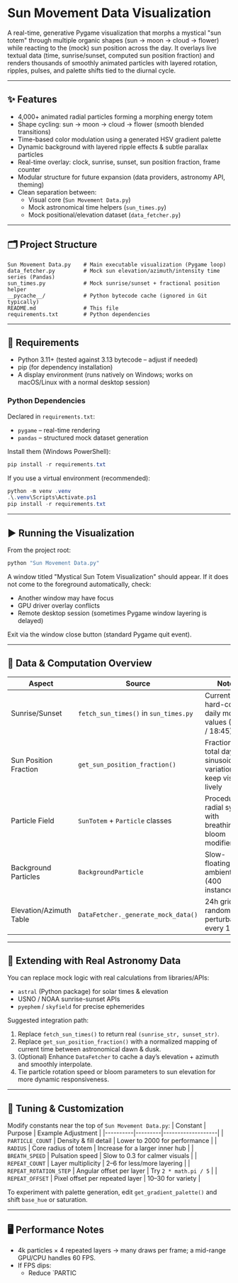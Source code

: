# Sun Movement Data Visualization

A real-time, generative Pygame visualization that morphs a mystical "sun totem" through multiple organic shapes (sun → moon → cloud → flower) while reacting to the (mock) sun position across the day. It overlays live textual data (time, sunrise/sunset, computed sun position fraction) and renders thousands of smoothly animated particles with layered rotation, ripples, pulses, and palette shifts tied to the diurnal cycle.

---
## ✨ Features
- 4,000+ animated radial particles forming a morphing energy totem
- Shape cycling: sun → moon → cloud → flower (smooth blended transitions)
- Time-based color modulation using a generated HSV gradient palette
- Dynamic background with layered ripple effects & subtle parallax particles
- Real-time overlay: clock, sunrise, sunset, sun position fraction, frame counter
- Modular structure for future expansion (data providers, astronomy API, theming)
- Clean separation between:
  - Visual core (`Sun Movement Data.py`)
  - Mock astronomical time helpers (`sun_times.py`)
  - Mock positional/elevation dataset (`data_fetcher.py`)

---
## 🗂 Project Structure
```
Sun Movement Data.py    # Main executable visualization (Pygame loop)
data_fetcher.py         # Mock sun elevation/azimuth/intensity time series (Pandas)
sun_times.py            # Mock sunrise/sunset + fractional position helper
__pycache__/            # Python bytecode cache (ignored in Git typically)
README.md               # This file
requirements.txt        # Python dependencies
```

---
## 🐍 Requirements
- Python 3.11+ (tested against 3.13 bytecode – adjust if needed)
- pip (for dependency installation)
- A display environment (runs natively on Windows; works on macOS/Linux with a normal desktop session)

### Python Dependencies
Declared in `requirements.txt`:
- `pygame` – real-time rendering
- `pandas` – structured mock dataset generation

Install them (Windows PowerShell):
```powershell
pip install -r requirements.txt
```

If you use a virtual environment (recommended):
```powershell
python -m venv .venv
.\.venv\Scripts\Activate.ps1
pip install -r requirements.txt
```

---
## ▶️ Running the Visualization
From the project root:
```powershell
python "Sun Movement Data.py"
```
A window titled "Mystical Sun Totem Visualization" should appear. If it does not come to the foreground automatically, check:
- Another window may have focus
- GPU driver overlay conflicts
- Remote desktop session (sometimes Pygame window layering is delayed)

Exit via the window close button (standard Pygame quit event).

---
## 🔢 Data & Computation Overview
| Aspect | Source | Notes |
|--------|--------|-------|
| Sunrise/Sunset | `fetch_sun_times()` in `sun_times.py` | Currently hard-coded daily mock values (6:30 / 18:45) |
| Sun Position Fraction | `get_sun_position_fraction()` | Fraction of total day + sinusoidal variation to keep visuals lively |
| Particle Field | `SunTotem` + `Particle` classes | Procedural radial system with breathing + bloom modifiers |
| Background Particles | `BackgroundParticle` | Slow-floating ambient field (400 instances) |
| Elevation/Azimuth Table | `DataFetcher._generate_mock_data()` | 24h grid with randomized perturbations every 15 min |

---
## 🧪 Extending with Real Astronomy Data
You can replace mock logic with real calculations from libraries/APIs:
- `astral` (Python package) for solar times & elevation
- USNO / NOAA sunrise-sunset APIs
- `pyephem` / `skyfield` for precise ephemerides

Suggested integration path:
1. Replace `fetch_sun_times()` to return real `(sunrise_str, sunset_str)`.
2. Replace `get_sun_position_fraction()` with a normalized mapping of current time between astronomical dawn & dusk.
3. (Optional) Enhance `DataFetcher` to cache a day’s elevation + azimuth and smoothly interpolate.
4. Tie particle rotation speed or bloom parameters to sun elevation for more dynamic responsiveness.

---
## 🎨 Tuning & Customization
Modify constants near the top of `Sun Movement Data.py`:
| Constant | Purpose | Example Adjustment |
|----------|---------|-------------------|
| `PARTICLE_COUNT` | Density & fill detail | Lower to 2000 for performance |
| `RADIUS` | Core radius of totem | Increase for a larger inner hub |
| `BREATH_SPEED` | Pulsation speed | Slow to 0.3 for calmer visuals |
| `REPEAT_COUNT` | Layer multiplicity | 2–6 for less/more layering |
| `REPEAT_ROTATION_STEP` | Angular offset per layer | Try `2 * math.pi / 5` |
| `REPEAT_OFFSET` | Pixel offset per repeated layer | 10–30 for variety |

To experiment with palette generation, edit `get_gradient_palette()` and shift `base_hue` or saturation.

---
## 🖥 Performance Notes
- 4k particles × 4 repeated layers → many draws per frame; a mid-range GPU/CPU handles 60 FPS.
- If FPS dips:
  - Reduce `PARTIC

